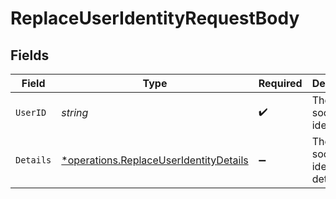# ReplaceUserIdentityRequestBody


## Fields

| Field                                                                                           | Type                                                                                            | Required                                                                                        | Description                                                                                     |
| ----------------------------------------------------------------------------------------------- | ----------------------------------------------------------------------------------------------- | ----------------------------------------------------------------------------------------------- | ----------------------------------------------------------------------------------------------- |
| `UserID`                                                                                        | *string*                                                                                        | :heavy_check_mark:                                                                              | The user's social identity ID.                                                                  |
| `Details`                                                                                       | [*operations.ReplaceUserIdentityDetails](../../models/operations/replaceuseridentitydetails.md) | :heavy_minus_sign:                                                                              | The user's social identity details.                                                             |